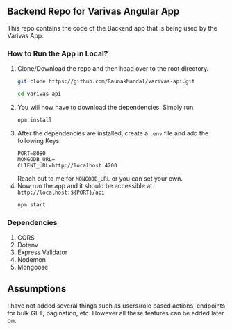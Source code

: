 ## Backend Repo for Varivas Angular App
This repo contains the code of the Backend app that is being used by the Varivas App.

### How to Run the App in Local?
1. Clone/Download the repo and then head over to the root directory.
    ```bash
    git clone https://github.com/RaunakMandal/varivas-api.git

    cd varivas-api
    ```
2. You will now have to download the dependencies. Simply run 
   ```bash
   npm install
   ```
3. After the dependencies are installed, create a `.env` file and add the following Keys.
   ```
   PORT=8080
   MONGODB_URL=
   CLIENT_URL=http://localhost:4200
   ```
   Reach out to me for `MONGODB_URL` or you can set your own.
4. Now run the app and it should be accessible at `http://localhost:${PORT}/api`
    ```bash
    npm start
    ```

### Dependencies
1. CORS
2. Dotenv
3. Express Validator
4. Nodemon
5. Mongoose

## Assumptions
I have not added several things such as users/role based actions, endpoints for bulk GET, pagination, etc. However all these features can be added later on.